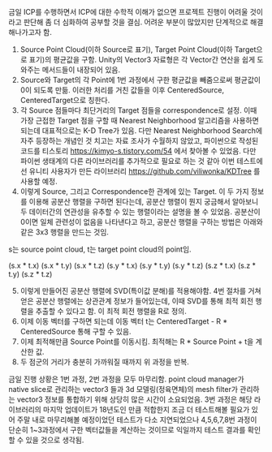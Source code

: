 금일 ICP를 수행하면서 ICP에 대한 수학적 이해가 없으면 프로젝트 진행이 어려울 것이라고 판단해 좀 더 심화하여 공부할 것을 결심. 어려운 부분이 많았지만 단계적으로 해결해나가고자 함.

1. Source Point Cloud(이하 Source로 표기), Target Point Cloud(이하 Target으로 표기)의 평균값을 구함. Unity의 Vector3 자료형은 각 Vector간 연산을 쉽게 도와주는 메서드들이 내장되어 있음.
2. Source와 Target의 각 Point에 1번 과정에서 구한 평균값을 빼줌으로써 평균값이 0이 되도록 만듦. 이러한 처리를 거친 값들을 이후 CenteredSource, CenteredTarget으로 칭한다.
3. 각 Source 점들마다 최단거리의 Target 점들을 correspondence로 설정. 이때 가장 근접한 Target 점을 구할 때 Nearest Neighborhood 알고리즘을 사용하면 되는데 대표적으로는 K-D Tree가 있음. 다만 Nearest Neighborhood Search에 자주 등장하는 개념인 것 치고는 자료 조사가 수월하지 않았고, 파이썬으로 작성된 코드를 티스토리 https://kimyo-s.tistory.com/54 에서 찾아볼 수 있었음. 다만 파이썬 생태계의 다른 라이브러리를 추가적으로 필요로 하는 것 같아 이번 테스트에선 유니티 사용자가 만든 라이브러리 https://github.com/viliwonka/KDTree 를 사용할 예정.
4. 이렇게 Source, 그리고 Correspondence한 관계에 있는 Target. 이 두 가지 정보를 이용해 공분산 행렬을 구하면 된다는데, 공분산 행렬이 뭔지 궁금해서 알아보니 두 데이터간의 연관성을 유추할 수 있는 행렬이라는 설명을 볼 수 있었음. 공분산이 0이면 일체 관련성이 없음을 나타낸다고 하고, 공분산 행렬을 구하는 방법은 아래와 같은 3x3 행렬을 만드는 것임.

s는 source point cloud, t는 target point cloud의 point임.

(s.x * t.x) (s.x * t.y) (s.x * t.z) 
(s.y * t.x) (s.y * t.y) (s.y * t.z)
(s.z * t.x) (s.z * t.y) (s.z * t.z)

5. 이렇게 만들어진 공분산 행렬에 SVD(특이값 분해)를 적용해야함. 4번 절차를 거쳐 얻은 공분산 행렬에는 상관관계 정보가 들어있는데, 이때 SVD를 통해 최적 회전 행렬을 추출할 수 있다고 함. 이 최적 회전 행렬을 R로 정의.
6. 이제 이동 벡터를 구하면 되는데 이동 벡터 t는 CenteredTarget - R * CenteredSource 통해 구할 수 있음.
7. 이제 최적해만큼 Source Point를 이동시킴. 최적해는 R * Source Point + t을 계산한 값.
8. 두 점군의 거리가 충분히 가까워질 때까지 위 과정을 반복.

금일 진행 상황은 1번 과정, 2번 과정을 모두 마무리함. point cloud manager가 native slice로 관리하는 vector3 들과 3d 모델링(정육면체)의 mesh filter가 관리하는 vector3 정보를 통합하기 위해 상당히 많은 시간이 소요되었음. 3번 과정은 해당 라이브러리의 마지막 업데이트가 18년도인 만큼 적합한지 조금 더 테스트해볼 필요가 있어 주말 내로 마무리해볼 예정이었던 테스트가 다소 지연되었으나 4,5,6,7,8번 과정이 단순히 1~3과정에서 구한 벡터값들을 계산하는 것이므로 익일까지 테스트 결과를 확인할 수 있을 것으로 생각됨.